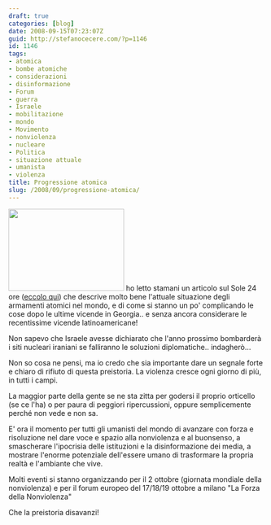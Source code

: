 ```yaml
---
draft: true
categories: [blog]
date: 2008-09-15T07:23:07Z
guid: http://stefanocecere.com/?p=1146
id: 1146
tags:
- atomica
- bombe atomiche
- considerazioni
- disinformazione
- Forum
- guerra
- Israele
- mobilitazione
- mondo
- Movimento
- nonviolenza
- nucleare
- Politica
- situazione attuale
- umanista
- violenza
title: Progressione atomica
slug: /2008/09/progressione-atomica/
---
```


[<img class="alignleft size-medium wp-image-1147" title="missile-nucleare-324x230" src="http://stefanocecere.com/wp-content/uploads/sites/3/2008/09/missile-nucleare-324x230.jpg" alt="" width="227" height="161" srcset="http://stefanocecere.com/wp-content/uploads/sites/3/2008/09/missile-nucleare-324x230.jpg 324w, http://stefanocecere.com/wp-content/uploads/sites/3/2008/09/missile-nucleare-324x230-300x213.jpg 300w" sizes="(max-width: 227px) 100vw, 227px" />](http://stefanocecere.com/wp-content/uploads/sites/3/2008/09/missile-nucleare-324x230.jpg) ho letto stamani un articolo sul Sole 24 ore ([eccolo qui](http://www.ilsole24ore.com/art/SoleOnLine4/Mondo/2008/09/arsenali-nucleari-equilibrio-terrore.shtml)) che descrive molto bene l'attuale situazione degli armamenti atomici nel mondo, e di come si stanno un po' complicando le cose dopo le ultime vicende in Georgia.. e senza ancora considerare le recentissime vicende latinoamericane!

Non sapevo che Israele avesse dichiarato che l'anno prossimo bombarderà i siti nucleari iraniani se falliranno le soluzioni diplomatiche.. indagherò…

Non so cosa ne pensi, ma io credo che sia importante dare un segnale forte e chiaro di rifiuto di questa preistoria. La violenza cresce ogni giorno di più, in tutti i campi.

La maggior parte della gente se ne sta zitta per godersi il proprio orticello (se ce l'ha) o per paura di peggiori ripercussioni, oppure semplicemente perché non vede e non sa.

E' ora il momento per tutti gli umanisti del mondo di avanzare con forza e risoluzione nel dare voce e spazio alla nonviolenza e al buonsenso, a smascherare l'ipocrisia delle istituzioni e la disinformazione dei media, a mostrare l'enorme potenziale dell'essere umano di trasformare la propria realtà e l'ambiante che vive.

Molti eventi si stanno organizzando per il 2 ottobre (giornata mondiale della nonviolenza) e per il forum europeo del 17/18/19 ottobre a milano "La Forza della Nonviolenza"

Che la preistoria disavanzi!